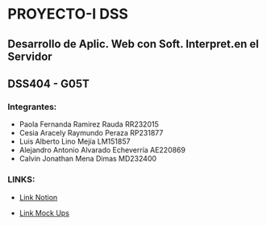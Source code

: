 # PROYECTO-I DSS
## Desarrollo de Aplic. Web con Soft. Interpret.en el Servidor
## DSS404 - G05T


### Integrantes:
- Paola Fernanda Ramirez Rauda RR232015
- Cesia Aracely Raymundo Peraza RP231877
- Luis Alberto Lino Mejía LM151857
- Alejandro Antonio Alvarado Echeverría AE220869
- Calvin Jonathan Mena Dimas MD232400


### LINKS:
- [Link Notion](https://succinct-appeal-f9e.notion.site/Proyecto-Catedra-Avance-1-DSS-92c8d70fc7e94e8db406b907372f7ea6?pvs=4)

- [Link Mock Ups]()
